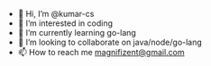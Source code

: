 - 👋 Hi, I’m @kumar-cs
- 👀 I’m interested in coding
- 🌱 I’m currently learning go-lang
- 💞️ I’m looking to collaborate on java/node/go-lang
- 📫 How to reach me magnifizent@gmail.com

<!---
kumar-cs/kumar-cs is a ✨ special ✨ repository because its `README.md` (this file) appears on your GitHub profile.
You can click the Preview link to take a look at your changes.
--->

